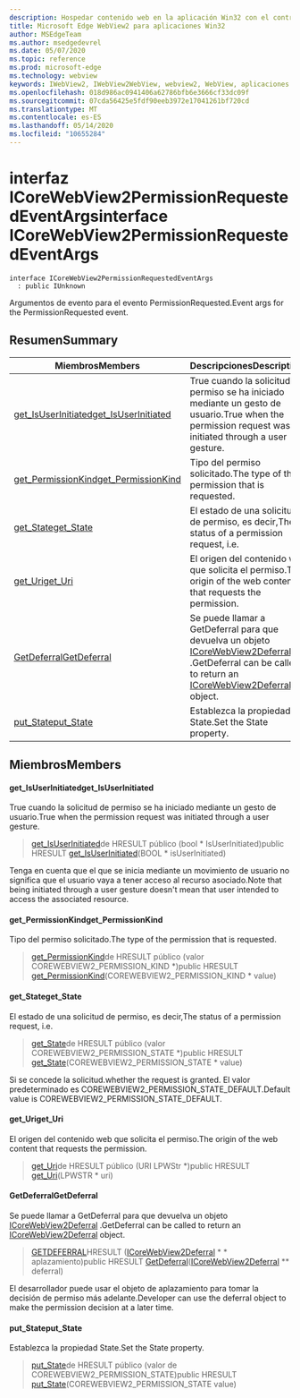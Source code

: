 ```yaml
---
description: Hospedar contenido web en la aplicación Win32 con el control Microsoft Edge WebView2
title: Microsoft Edge WebView2 para aplicaciones Win32
author: MSEdgeTeam
ms.author: msedgedevrel
ms.date: 05/07/2020
ms.topic: reference
ms.prod: microsoft-edge
ms.technology: webview
keywords: IWebView2, IWebView2WebView, webview2, WebView, aplicaciones Win32, Win32, Edge, ICoreWebView2, ICoreWebView2Controller, control de explorador, HTML Edge
ms.openlocfilehash: 018d986ac0941406a62786bfb6e3666cf33dc09f
ms.sourcegitcommit: 07cda56425e5fdf90eeb3972e17041261bf720cd
ms.translationtype: MT
ms.contentlocale: es-ES
ms.lasthandoff: 05/14/2020
ms.locfileid: "10655284"
---
```

# <span data-ttu-id="f4daf-104">interfaz ICoreWebView2PermissionRequestedEventArgs</span><span class="sxs-lookup"><span data-stu-id="f4daf-104">interface ICoreWebView2PermissionRequestedEventArgs</span></span> 

```
interface ICoreWebView2PermissionRequestedEventArgs
  : public IUnknown
```

<span data-ttu-id="f4daf-105">Argumentos de evento para el evento PermissionRequested.</span><span class="sxs-lookup"><span data-stu-id="f4daf-105">Event args for the PermissionRequested event.</span></span>

## <span data-ttu-id="f4daf-106">Resumen</span><span class="sxs-lookup"><span data-stu-id="f4daf-106">Summary</span></span>

 <span data-ttu-id="f4daf-107">Miembros</span><span class="sxs-lookup"><span data-stu-id="f4daf-107">Members</span></span>                        | <span data-ttu-id="f4daf-108">Descripciones</span><span class="sxs-lookup"><span data-stu-id="f4daf-108">Descriptions</span></span>
--------------------------------|---------------------------------------------
[<span data-ttu-id="f4daf-109">get_IsUserInitiated</span><span class="sxs-lookup"><span data-stu-id="f4daf-109">get_IsUserInitiated</span></span>](#get_isuserinitiated) | <span data-ttu-id="f4daf-110">True cuando la solicitud de permiso se ha iniciado mediante un gesto de usuario.</span><span class="sxs-lookup"><span data-stu-id="f4daf-110">True when the permission request was initiated through a user gesture.</span></span>
[<span data-ttu-id="f4daf-111">get_PermissionKind</span><span class="sxs-lookup"><span data-stu-id="f4daf-111">get_PermissionKind</span></span>](#get_permissionkind) | <span data-ttu-id="f4daf-112">Tipo del permiso solicitado.</span><span class="sxs-lookup"><span data-stu-id="f4daf-112">The type of the permission that is requested.</span></span>
[<span data-ttu-id="f4daf-113">get_State</span><span class="sxs-lookup"><span data-stu-id="f4daf-113">get_State</span></span>](#get_state) | <span data-ttu-id="f4daf-114">El estado de una solicitud de permiso, es decir,</span><span class="sxs-lookup"><span data-stu-id="f4daf-114">The status of a permission request, i.e.</span></span>
[<span data-ttu-id="f4daf-115">get_Uri</span><span class="sxs-lookup"><span data-stu-id="f4daf-115">get_Uri</span></span>](#get_uri) | <span data-ttu-id="f4daf-116">El origen del contenido web que solicita el permiso.</span><span class="sxs-lookup"><span data-stu-id="f4daf-116">The origin of the web content that requests the permission.</span></span>
[<span data-ttu-id="f4daf-117">GetDeferral</span><span class="sxs-lookup"><span data-stu-id="f4daf-117">GetDeferral</span></span>](#getdeferral) | <span data-ttu-id="f4daf-118">Se puede llamar a GetDeferral para que devuelva un objeto [ICoreWebView2Deferral](icorewebview2deferral.md) .</span><span class="sxs-lookup"><span data-stu-id="f4daf-118">GetDeferral can be called to return an [ICoreWebView2Deferral](icorewebview2deferral.md) object.</span></span>
[<span data-ttu-id="f4daf-119">put_State</span><span class="sxs-lookup"><span data-stu-id="f4daf-119">put_State</span></span>](#put_state) | <span data-ttu-id="f4daf-120">Establezca la propiedad State.</span><span class="sxs-lookup"><span data-stu-id="f4daf-120">Set the State property.</span></span>

## <span data-ttu-id="f4daf-121">Miembros</span><span class="sxs-lookup"><span data-stu-id="f4daf-121">Members</span></span>

#### <span data-ttu-id="f4daf-122">get_IsUserInitiated</span><span class="sxs-lookup"><span data-stu-id="f4daf-122">get_IsUserInitiated</span></span> 

<span data-ttu-id="f4daf-123">True cuando la solicitud de permiso se ha iniciado mediante un gesto de usuario.</span><span class="sxs-lookup"><span data-stu-id="f4daf-123">True when the permission request was initiated through a user gesture.</span></span>

> <span data-ttu-id="f4daf-124">[get_IsUserInitiated](#get_isuserinitiated)de HRESULT público (bool \* IsUserInitiated)</span><span class="sxs-lookup"><span data-stu-id="f4daf-124">public HRESULT [get_IsUserInitiated](#get_isuserinitiated)(BOOL \* isUserInitiated)</span></span>

<span data-ttu-id="f4daf-125">Tenga en cuenta que el que se inicia mediante un movimiento de usuario no significa que el usuario vaya a tener acceso al recurso asociado.</span><span class="sxs-lookup"><span data-stu-id="f4daf-125">Note that being initiated through a user gesture doesn't mean that user intended to access the associated resource.</span></span>

#### <span data-ttu-id="f4daf-126">get_PermissionKind</span><span class="sxs-lookup"><span data-stu-id="f4daf-126">get_PermissionKind</span></span> 

<span data-ttu-id="f4daf-127">Tipo del permiso solicitado.</span><span class="sxs-lookup"><span data-stu-id="f4daf-127">The type of the permission that is requested.</span></span>

> <span data-ttu-id="f4daf-128">[get_PermissionKind](#get_permissionkind)de HRESULT público (valor COREWEBVIEW2_PERMISSION_KIND \*)</span><span class="sxs-lookup"><span data-stu-id="f4daf-128">public HRESULT [get_PermissionKind](#get_permissionkind)(COREWEBVIEW2_PERMISSION_KIND \* value)</span></span>

#### <span data-ttu-id="f4daf-129">get_State</span><span class="sxs-lookup"><span data-stu-id="f4daf-129">get_State</span></span> 

<span data-ttu-id="f4daf-130">El estado de una solicitud de permiso, es decir,</span><span class="sxs-lookup"><span data-stu-id="f4daf-130">The status of a permission request, i.e.</span></span>

> <span data-ttu-id="f4daf-131">[get_State](#get_state)de HRESULT público (valor COREWEBVIEW2_PERMISSION_STATE \*)</span><span class="sxs-lookup"><span data-stu-id="f4daf-131">public HRESULT [get_State](#get_state)(COREWEBVIEW2_PERMISSION_STATE \* value)</span></span>

<span data-ttu-id="f4daf-132">Si se concede la solicitud.</span><span class="sxs-lookup"><span data-stu-id="f4daf-132">whether the request is granted.</span></span> <span data-ttu-id="f4daf-133">El valor predeterminado es COREWEBVIEW2_PERMISSION_STATE_DEFAULT.</span><span class="sxs-lookup"><span data-stu-id="f4daf-133">Default value is COREWEBVIEW2_PERMISSION_STATE_DEFAULT.</span></span>

#### <span data-ttu-id="f4daf-134">get_Uri</span><span class="sxs-lookup"><span data-stu-id="f4daf-134">get_Uri</span></span> 

<span data-ttu-id="f4daf-135">El origen del contenido web que solicita el permiso.</span><span class="sxs-lookup"><span data-stu-id="f4daf-135">The origin of the web content that requests the permission.</span></span>

> <span data-ttu-id="f4daf-136">[get_Uri](#get_uri)de HRESULT público (URI LPWStr \*)</span><span class="sxs-lookup"><span data-stu-id="f4daf-136">public HRESULT [get_Uri](#get_uri)(LPWSTR \* uri)</span></span>

#### <span data-ttu-id="f4daf-137">GetDeferral</span><span class="sxs-lookup"><span data-stu-id="f4daf-137">GetDeferral</span></span> 

<span data-ttu-id="f4daf-138">Se puede llamar a GetDeferral para que devuelva un objeto [ICoreWebView2Deferral](icorewebview2deferral.md) .</span><span class="sxs-lookup"><span data-stu-id="f4daf-138">GetDeferral can be called to return an [ICoreWebView2Deferral](icorewebview2deferral.md) object.</span></span>

> <span data-ttu-id="f4daf-139">[GETDEFERRAL](#getdeferral)HRESULT ([ICoreWebView2Deferral](icorewebview2deferral.md) \* \* aplazamiento)</span><span class="sxs-lookup"><span data-stu-id="f4daf-139">public HRESULT [GetDeferral](#getdeferral)([ICoreWebView2Deferral](icorewebview2deferral.md) \*\* deferral)</span></span>

<span data-ttu-id="f4daf-140">El desarrollador puede usar el objeto de aplazamiento para tomar la decisión de permiso más adelante.</span><span class="sxs-lookup"><span data-stu-id="f4daf-140">Developer can use the deferral object to make the permission decision at a later time.</span></span>

#### <span data-ttu-id="f4daf-141">put_State</span><span class="sxs-lookup"><span data-stu-id="f4daf-141">put_State</span></span> 

<span data-ttu-id="f4daf-142">Establezca la propiedad State.</span><span class="sxs-lookup"><span data-stu-id="f4daf-142">Set the State property.</span></span>

> <span data-ttu-id="f4daf-143">[put_State](#put_state)de HRESULT público (valor de COREWEBVIEW2_PERMISSION_STATE)</span><span class="sxs-lookup"><span data-stu-id="f4daf-143">public HRESULT [put_State](#put_state)(COREWEBVIEW2_PERMISSION_STATE value)</span></span>

